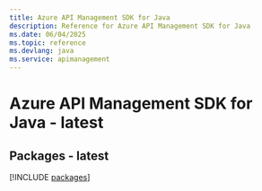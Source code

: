```yaml
---
title: Azure API Management SDK for Java
description: Reference for Azure API Management SDK for Java
ms.date: 06/04/2025
ms.topic: reference
ms.devlang: java
ms.service: apimanagement
---
```

# Azure API Management SDK for Java - latest
## Packages - latest
[!INCLUDE [packages](api-management-index.md)]